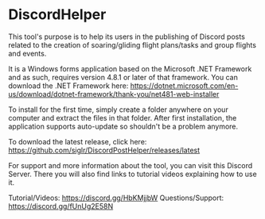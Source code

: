 # DiscordHelper
This tool's purpose is to help its users in the publishing of Discord posts related to the creation of soaring/gliding flight plans/tasks and group flights and events.

It is a Windows forms application based on the Microsoft .NET Framework and as such, requires version 4.8.1 or later of that framework.
You can download the .NET Framework here: https://dotnet.microsoft.com/en-us/download/dotnet-framework/thank-you/net481-web-installer

To install for the first time, simply create a folder anywhere on your computer and extract the files in that folder. After first installation, the application supports auto-update so shouldn't be a problem anymore.

To download the latest release, click here: https://github.com/siglr/DiscordPostHelper/releases/latest

For support and more information about the tool, you can visit this Discord Server.
There you will also find links to tutorial videos explaining how to use it.

Tutorial/Videos: https://discord.gg/HbKMjjbW
Questions/Support: https://discord.gg/fUnUg2E58N

